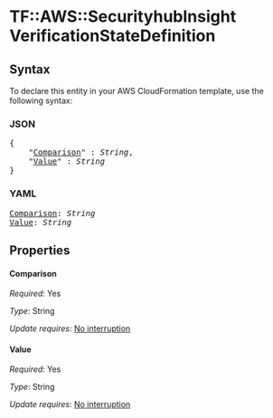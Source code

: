 # TF::AWS::SecurityhubInsight VerificationStateDefinition

## Syntax

To declare this entity in your AWS CloudFormation template, use the following syntax:

### JSON

<pre>
{
    "<a href="#comparison" title="Comparison">Comparison</a>" : <i>String</i>,
    "<a href="#value" title="Value">Value</a>" : <i>String</i>
}
</pre>

### YAML

<pre>
<a href="#comparison" title="Comparison">Comparison</a>: <i>String</i>
<a href="#value" title="Value">Value</a>: <i>String</i>
</pre>

## Properties

#### Comparison

_Required_: Yes

_Type_: String

_Update requires_: [No interruption](https://docs.aws.amazon.com/AWSCloudFormation/latest/UserGuide/using-cfn-updating-stacks-update-behaviors.html#update-no-interrupt)

#### Value

_Required_: Yes

_Type_: String

_Update requires_: [No interruption](https://docs.aws.amazon.com/AWSCloudFormation/latest/UserGuide/using-cfn-updating-stacks-update-behaviors.html#update-no-interrupt)

